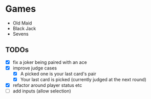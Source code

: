 # Games

- Old Maid
- Black Jack
- Sevens

## TODOs

- [x] fix a joker being paired with an ace
- [x] improve judge cases
  - [x] A picked one is your last card's pair
  - [x] Your last card is picked (currently judged at the next round)
- [x] refactor around player status etc
- [ ] add inputs (allow selection)
